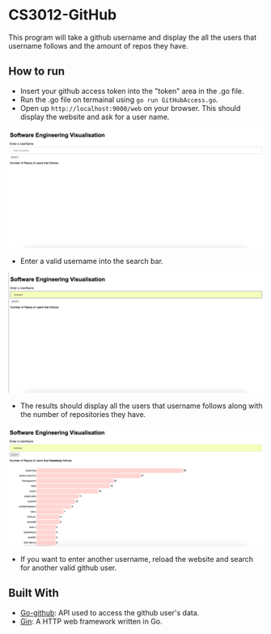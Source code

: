 # CS3012-GitHub
This program will take a github username and display the all the users that username follows and the amount of repos they have.

## How to run 
- Insert your github access token into the "token" area in the .go file. 
- Run the .go file on termainal using `go run GitHubAccess.go`. 
- Open up `http://localhost:9000/web` on your browser. This should display the website and ask for a user name.

![Starting page](https://github.com/irenetony/CS3012-GitHub/raw/master/Screenshots/Start.png) 

- Enter a valid username into the search bar.

![Search](https://github.com/irenetony/CS3012-GitHub/raw/master/Screenshots/Search.png) 

- The results should display all the users that username follows along with the number of repositories they have.

![Results](https://github.com/irenetony/CS3012-GitHub/raw/master/Screenshots/Result.png) 

- If you want to enter another username, reload the website and search for another valid github user.

## Built With
- [Go-github](https://github.com/google/go-github): API used to access the github user's data.
- [Gin](https://github.com/gin-gonic/gin): A HTTP web framework written in Go.